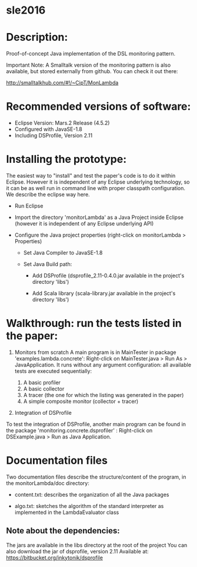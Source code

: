# sle2016

Description:
============
  Proof-of-concept Java implementation of the DSL monitoring pattern.

  Important Note: A Smalltalk version of the monitoring pattern is also available, but stored
  externally from github. You can check it out there:

  http://smalltalkhub.com/#!/~CipT/MonLambda

Recommended versions of software:
=================================
   - Eclipse Version: Mars.2 Release (4.5.2)
   - Configured with JavaSE-1.8
   - Including DSProfile, Version 2.11

   
Installing the prototype:
=========================
  
  The easiest way to "install" and test the paper's code is to do it
  within Eclipse.  However it is independent of any Eclipse underlying
  technology, so it can be as well run in command line with proper
  classpath configuration. We describe the eclipse way here.
  
   - Run Eclipse

   - Import the directory 'monitorLambda' as a Java Project inside
     Eclipse (however it is independent of any Eclipse underlying API)

   - Configure the Java project properties (right-click on
     monitorLambda > Properties)
  
       * Set Java Compiler to JavaSE-1.8

       * Set Java Build path:

           * Add DSProfile (dsprofile_2.11-0.4.0.jar available in the
             project's directory 'libs')

           * Add Scala library (scala-library.jar available in the
             project's directory 'libs')

Walkthrough: run the tests listed in the paper:
=================================

1. Monitors from scratch A main program is in MainTester in package
  'examples.lambda.concrete':
  Right-click on MainTester.java > Run As > JavaApplication.
  It runs without any argument configuration:
  all available tests are executed sequentially:

    1. A basic profiler
    2. A basic collector
    3. A tracer (the one for which the listing was generated in the paper) 
    4. A simple composite monitor (collector + tracer)

2. Integration of DSProfile

  To test the integration of DSProfile, another main program can be found in the package
  'monitoring.concrete.dsprofiler' :
  Right-click on DSExample.java > Run as Java Application.


Documentation files
===================

  Two documentation files describe the structure/content of the
  program, in the monitorLambda/doc directory:

  - content.txt: describes the organization of all the Java packages

  - algo.txt: sketches the algorithm of the standard interpreter as
     implemented in the LambdaEvaluator class



Note about the dependencies:
---------------------------

  The jars are available in the libs directory at the root of the
  project You can also download the jar of dsprofile, version 2.11
  Available at: https://bitbucket.org/inkytonik/dsprofile
  

  
